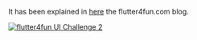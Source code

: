 It has been explained in [here](https://flutter4fun.com/ui-challenge-3/) the flutter4fun.com blog.

[![flutter4fun UI Challenge 2](https://img.youtube.com/vi/iHaQDgxGtDc/0.jpg)](https://www.youtube.com/watch?v=iHaQDgxGtDc)

